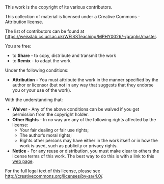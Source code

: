 This work is the copyright of its various contributors. 

This collection of material is licensed under a Creative Commons - Attribution license. 

The list of contributors can be found at https://weisslab.cs.ucl.ac.uk/WEISSTeaching/MPHY0026/-/graphs/master.

You are free:

- to **Share** - to copy, distribute and transmit the work
- to **Remix** - to adapt the work

Under the following conditions:

- **Attribution** - You must attribute the work in the manner specified by the
  author or licensor (but not in any way that suggests that they endorse you or
  your use of the work).

With the understanding that:

- **Waiver** - Any of the above conditions can be waived if you get permission
  from the copyright holder.
- **Other Rights** - In no way are any of the following rights affected by the
  license:
  - Your fair dealing or fair use rights;
  - The author’s moral rights;
  - Rights other persons may have either in the work itself or in how the work
    is used, such as publicity or privacy rights.
- **Notice** - For any reuse or distribution, you must make clear to others the
  license terms of this work. The best way to do this is with a link to this
  [web page](http://creativecommons.org/licenses/by-sa/4.0/).

For the full legal text of this license, please see
http://creativecommons.org/licenses/by-sa/4.0/.
